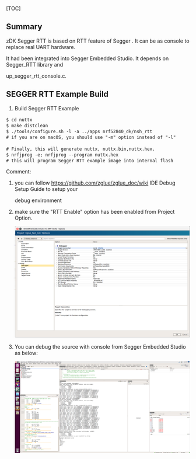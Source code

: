[TOC]

## Summary

zDK Segger RTT is based on RTT feature of Segger .  It can be as console to replace real UART hardware.

It had been integrated into Segger Embedded Studio.  It depends on Segger_RTT library and

up_segger_rtt_console.c.

## SEGGER RTT Example Build

1. Build Segger RTT Example

```shell
$ cd nuttx
$ make distclean
$ ./tools/configure.sh -l -a ../apps nrf52840_dk/nsh_rtt
# if you are on macOS, you should use "-m" option instead of "-l"

# Finally, this will generate nuttx, nuttx.bin,nuttx.hex.
$ nrfjprog -e; nrfjprog --program nuttx.hex 
# this will program Segger RTT example image into internal flash
```

Comment:

1. you can follow  https://github.com/zglue/zglue_doc/wiki  IDE Debug Setup Guide to setup your

   debug environment

2. make sure the "RTT Enable" option has been enabled from Project Option.

   ![RTT_option](.\imgs\RTT_option.png)

3. You can debug the source with console from Segger Embedded Studio as below:

   ![rtt_console](.\imgs\rtt_console.png)